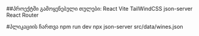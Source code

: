 ##პროექტში გამოყენებული თულები:
React
Vite
TailWindCSS
json-server
React Router

#პლიკაციის ჩართვა
 npm run dev
 npx json-server src/data/wines.json
